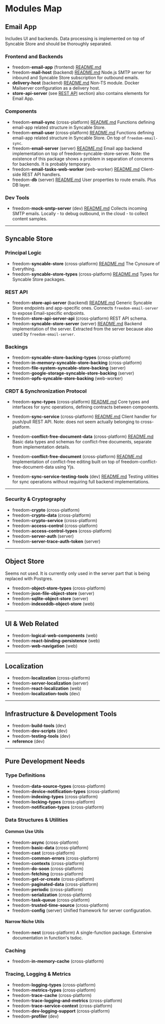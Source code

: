 # Modules Map

## Email App

Includes UI and backends.
Data processing is implemented on top of Syncable Store and should be thoroughly separated.

### Frontend and Backends
- freedom-**email-app** (frontend) [README.md](../../code/apps/freedom-email-app/README.md)
- freedom-**mail-host** (backend) [README.md](../../code/backends/freedom-mail-host/README.md)
  Node.js SMTP server for inbound and Syncable Store subscription for outbound emails.
- **delivery-host** (backend) [README.md](../../code/backends/delivery-host/README.md)
  Non-TS module. Docker Mailserver configuration as a delivery host.
- **store-api-server** (see [REST API](#rest-api) section) also contains elements for Email App.

### Components
- freedom-**email-sync** (cross-platform) [README.md](../../code/cross-platform-packages/freedom-email-sync/README.md)
  Functions defining email-app related structure in Syncable Store.
- freedom-**email-user** (cross-platform) [README.md](../../code/cross-platform-packages/freedom-email-user/README.md)
  Functions defining email-app related structure in Syncable Store. On top of `freedom-email-sync`.
- freedom-**email-server** (server) [README.md](../../code/server-packages/freedom-email-server/README.md)
  Email app backend implementation on top of freedom-syncable-store-server.
  Note: the existence of this package shows a problem in separation of concerns for backends. It is probably temporary.
- freedom-**email-tasks-web-worker** (web-worker) [README.md](../../code/web-worker-packages/freedom-email-tasks-web-worker/README.md)
  Client-side REST API handlers.
- freedom-**db** (server) [README.md](../../code/server-packages/freedom-db/README.md)
  User properties to route emails. Plus DB layer.

### Dev Tools
- freedom-**mock-smtp-server** (dev) [README.md](../../code/dev-packages/freedom-mock-smtp-server/README.md)
  Collects incoming SMTP emails. Locally - to debug outbound, in the cloud - to collect content samples.

---

## Syncable Store

### Principal Logic
- freedom-**syncable-store** (cross-platform) [README.md](../../code/cross-platform-packages/freedom-syncable-store/README.md)
  The Cynosure of Everything.
- freedom-**syncable-store-types** (cross-platform) [README.md](../../code/cross-platform-packages/freedom-syncable-store-types/README.md)
  Types for Syncable Store packages.

### REST API
- freedom-**store-api-server** (backend) [README.md](../../code/backends/freedom-store-api-server/README.md)
  Generic Syncable Store endpoints and app-specific ones. Connects `freedom-email-server` to expose Email-specific endpoints.
- freedom-**store-api-server-api** (cross-platform)
  REST API schema.
- freedom-**syncable-store-server** (server) [README.md](../../code/server-packages/freedom-syncable-store-server/README.md)
  Backend implementation of the server. Extracted from the server because also used by `freedom-email-server`.

### Backings
- freedom-**syncable-store-backing-types** (cross-platform)
- freedom-**in-memory-syncable-store-backing** (cross-platform)
- freedom-**file-system-syncable-store-backing** (server)
- freedom-**google-storage-syncable-store-backing** (server)
- freedom-**opfs-syncable-store-backing** (web-worker)

### CRDT & Synchronization Protocol
- freedom-**sync-types** (cross-platform) [README.md](../../code/cross-platform-packages/freedom-sync-types/README.md)
  Core types and interfaces for sync operations, defining contracts between components.
- freedom-**sync-service** (cross-platform) [README.md](../../code/cross-platform-packages/freedom-sync-service/README.md)
  Client handler for push/pull REST API.
  Note: does not seem actually belonging to cross-platform.

- freedom-**conflict-free-document-data** (cross-platform) [README.md](../../code/cross-platform-packages/freedom-conflict-free-document-data/README.md)
  Basic data types and schemas for conflict-free documents, separate from implementation details.
- freedom-**conflict-free-document** (cross-platform) [README.md](../../code/cross-platform-packages/freedom-conflict-free-document/README.md)
  Implementation of conflict-free editing built on top of freedom-conflict-free-document-data using Yjs.

- freedom-**sync-service-testing-tools** (dev) [README.md](../../code/dev-packages/freedom-sync-service-testing-tools/README.md)
  Testing utilities for sync operations without requiring full backend implementations.

---

### Security & Cryptography
- freedom-**crypto** (cross-platform)
- freedom-**crypto-data** (cross-platform)
- freedom-**crypto-service** (cross-platform)
- freedom-**access-control** (cross-platform)
- freedom-**access-control-types** (cross-platform)
- freedom-**server-auth** (server)
- freedom-**server-trace-auth-token** (server)

---

## Object Store
Seems not used. It is currently only used in the server part that is being replaced with Postgres.

- freedom-**object-store-types** (cross-platform)
- freedom-**json-file-object-store** (server)
- freedom-**sqlite-object-store** (server)
- freedom-**indexeddb-object-store** (web)

---

## UI & Web Related
- freedom-**logical-web-components** (web)
- freedom-**react-binding-persistence** (web)
- freedom-**web-navigation** (web)

---

## Localization
- freedom-**localization** (cross-platform)
- freedom-**server-localization** (server)
- freedom-**react-localization** (web)
- freedom-**localization-tools** (dev)

---

## Infrastructure & Development Tools
- freedom-**build-tools** (dev)
- freedom-**dev-scripts** (dev)
- freedom-**testing-tools** (dev)
- **reference** (dev)

---

## Pure Development Needs

### Type Definitions
- freedom-**data-source-types** (cross-platform)
- freedom-**device-notification-types** (cross-platform)
- freedom-**indexing-types** (cross-platform)
- freedom-**locking-types** (cross-platform)
- freedom-**notification-types** (cross-platform)

### Data Structures & Utilities
#### Common Use Utils
- freedom-**async** (cross-platform)
- freedom-**basic-data** (cross-platform)
- freedom-**cast** (cross-platform)
- freedom-**common-errors** (cross-platform)
- freedom-**contexts** (cross-platform)
- freedom-**do-soon** (cross-platform)
- freedom-**fetching** (cross-platform)
- freedom-**get-or-create** (cross-platform)
- freedom-**paginated-data** (cross-platform)
- freedom-**periodic** (cross-platform)
- freedom-**serialization** (cross-platform)
- freedom-**task-queue** (cross-platform)
- freedom-**trusted-time-source** (cross-platform)
- freedom-**config** (server)
  Unified framework for server configuration.

#### Narrow Niche Utils
- freedom-**nest** (cross-platform)
  A single-function package. Extensive documentation in function's tsdoc.

### Caching
- freedom-**in-memory-cache** (cross-platform)

### Tracing, Logging & Metrics
- freedom-**logging-types** (cross-platform)
- freedom-**metrics-types** (cross-platform)
- freedom-**trace-cache** (cross-platform)
- freedom-**trace-logging-and-metrics** (cross-platform)
- freedom-**trace-service-context** (cross-platform)
- freedom-**dev-logging-support** (cross-platform)
- freedom-**profiler** (dev)

